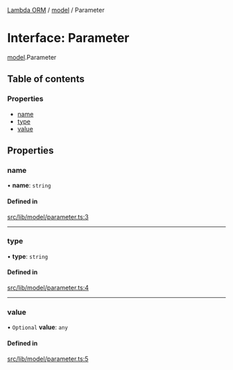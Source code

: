 [Lambda ORM](../README.md) / [model](../modules/model.md) / Parameter

# Interface: Parameter

[model](../modules/model.md).Parameter

## Table of contents

### Properties

- [name](model.Parameter.md#name)
- [type](model.Parameter.md#type)
- [value](model.Parameter.md#value)

## Properties

### name

• **name**: `string`

#### Defined in

[src/lib/model/parameter.ts:3](https://github.com/FlavioLionelRita/lambda-orm/blob/c5c7261/src/lib/model/parameter.ts#L3)

___

### type

• **type**: `string`

#### Defined in

[src/lib/model/parameter.ts:4](https://github.com/FlavioLionelRita/lambda-orm/blob/c5c7261/src/lib/model/parameter.ts#L4)

___

### value

• `Optional` **value**: `any`

#### Defined in

[src/lib/model/parameter.ts:5](https://github.com/FlavioLionelRita/lambda-orm/blob/c5c7261/src/lib/model/parameter.ts#L5)
